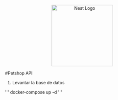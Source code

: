 <p align="center">
  <a href="http://nestjs.com/" target="blank"><img src="https://nestjs.com/img/logo-small.svg" width="200" alt="Nest Logo" /></a>
</p>

#Petshop API

1. Levantar la base de datos

'''
docker-compose up -d
'''
